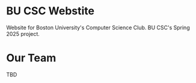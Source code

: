 # BU CSC Webstite
Website for Boston University's Computer Science Club. BU CSC's Spring 2025 project.

# Our Team
TBD

